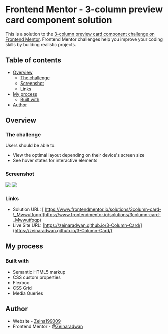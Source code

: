 # Frontend Mentor - 3-column preview card component solution

This is a solution to the [3-column preview card component challenge on Frontend Mentor](https://www.frontendmentor.io/challenges/3column-preview-card-component-pH92eAR2-). Frontend Mentor challenges help you improve your coding skills by building realistic projects.

## Table of contents

- [Overview](#overview)
  - [The challenge](#the-challenge)
  - [Screenshot](#screenshot)
  - [Links](#links)
- [My process](#my-process)
  - [Built with](#built-with)
- [Author](#author)

## Overview

### The challenge

Users should be able to:

- View the optimal layout depending on their device's screen size
- See hover states for interactive elements

### Screenshot

![](./3-columns%20Desktop.png)
![](./3-columns%20Mobile.png)

### Links

- Solution URL: [ https://www.frontendmentor.io/solutions/3column-card-\_Mwwutfoqp](https://www.frontendmentor.io/solutions/3column-card-_Mwwutfoqp)
- Live Site URL: [https://zeinaradwan.github.io/3-Column-Card/](https://zeinaradwan.github.io/3-Column-Card/)

## My process

### Built with

- Semantic HTML5 markup
- CSS custom properties
- Flexbox
- CSS Grid
- Media Queries

## Author

- Website - [Zeina199009](https://www.github.com/ZeinaRadwan)
- Frontend Mentor - [@Zeinaradwan](https://www.frontendmentor.io/profile/zeinaradwan)
